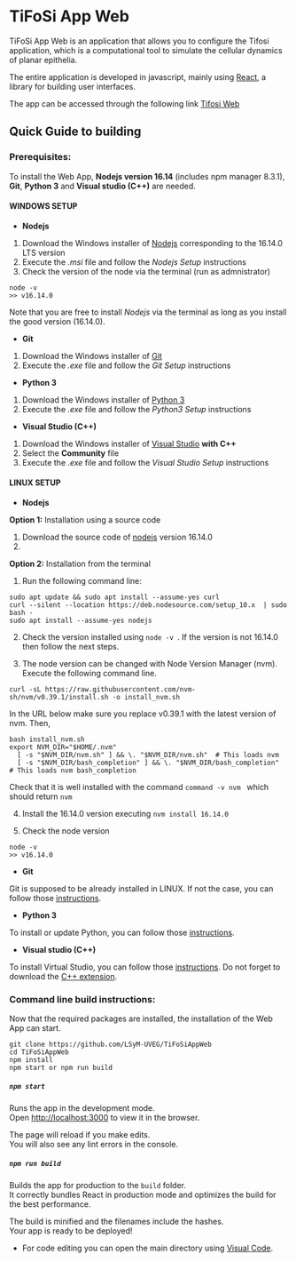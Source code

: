 # TiFoSi App Web
TiFoSi App Web is an application that allows you to configure the Tifosi application, which is a computational tool to simulate the cellular dynamics of planar epithelia.

The entire application is developed in javascript, mainly using [React](https://reactjs.org/), a library for building user interfaces.

The app can be accessed through the following link [Tifosi Web](https://lsymserver.uv.es/lsym/Tifosi)

## Quick Guide to building

### Prerequisites:
To install the Web App, **Nodejs version 16.14** (includes npm manager 8.3.1), **Git**, **Python 3** and **Visual studio (C++)** are needed.  
 
#### WINDOWS SETUP
* **Nodejs**
1) Download the Windows installer of [Nodejs](https://nodejs.org/) corresponding to the 16.14.0 LTS version 
2) Execute the _.msi_ file and follow the _Nodejs Setup_ instructions
3) Check the version of the node via the terminal (run as admnistrator)
 ```console 
 node -v  
>> v16.14.0 
```

Note that you are free to install _Nodejs_ via the terminal as long as you install the good version (16.14.0). 

* **Git** 
1) Download the Windows installer of [Git](https://gitforwindows.org/) 
2) Execute the _.exe_ file and follow the _Git Setup_ instructions

* **Python 3** 
1) Download the Windows installer of [Python 3](https://www.python.org/downloads/windows/) 
2) Execute the _.exe_ file and follow the _Python3 Setup_ instructions

* **Visual Studio (C++)** 
1) Download the Windows installer of [Visual Studio](https://visualstudio.microsoft.com/downloads/) **with C++**
2) Select the **Community** file
3) Execute the _.exe_ file and follow the _Visual Studio Setup_ instructions

#### LINUX SETUP

* **Nodejs** 

**Option 1:** Installation using a source code
1) Download the source code of [nodejs](https://nodejs.org/en/download/) version 16.14.0
2) 


**Option 2:** Installation from the terminal 
 1) Run the following command line: 
```console 
sudo apt update && sudo apt install --assume-yes curl
curl --silent --location https://deb.nodesource.com/setup_10.x  | sudo bash -
sudo apt install --assume-yes nodejs
```
2) Check the version installed using ```node -v ```. If the version is not 16.14.0 then follow the next steps.

3) The node version can be changed with Node Version Manager (nvm). Execute the following command line. 
```console 
curl -sL https://raw.githubusercontent.com/nvm-sh/nvm/v0.39.1/install.sh -o install_nvm.sh
```

In the URL below make sure you replace v0.39.1 with the latest version of nvm. Then, 

```console 
bash install_nvm.sh
export NVM_DIR="$HOME/.nvm"
  [ -s "$NVM_DIR/nvm.sh" ] && \. "$NVM_DIR/nvm.sh"  # This loads nvm
  [ -s "$NVM_DIR/bash_completion" ] && \. "$NVM_DIR/bash_completion"  # This loads nvm bash_completion
```
Check that it is well installed with the command ```command -v nvm ``` which should return ```nvm ```

4) Install the 16.14.0 version executing ```nvm install 16.14.0```

5) Check the node version
```console 
node -v 
>> v16.14.0 
```

* **Git** 

Git is supposed to be already installed in LINUX. If not the case, you can follow those [instructions](https://git-scm.com/download/linux).

* **Python 3**

To install or update Python, you can follow those [instructions](https://docs.python-guide.org/starting/install3/linux/).

* **Visual studio (C++)** 

To install Virtual Studio, you can follow those [instructions](https://code.visualstudio.com/docs/setup/linux). Do not forget to download the [C++ extension](https://marketplace.visualstudio.com/items?itemName=ms-vscode.cpptools). 
 
### Command line build instructions:

Now that the required packages are installed, the installation of the Web App can start. 
```console
git clone https://github.com/LSyM-UVEG/TiFoSiAppWeb
cd TiFoSiAppWeb
npm install
npm start or npm run build
```

##### `npm start`

Runs the app in the development mode.\
Open [http://localhost:3000](http://localhost:3000) to view it in the browser.

The page will reload if you make edits.\
You will also see any lint errors in the console.

##### `npm run build`

Builds the app for production to the `build` folder.\
It correctly bundles React in production mode and optimizes the build for the best performance.

The build is minified and the filenames include the hashes.\
Your app is ready to be deployed!

- For code editing you can open the main directory using [Visual Code](https://code.visualstudio.com/).

